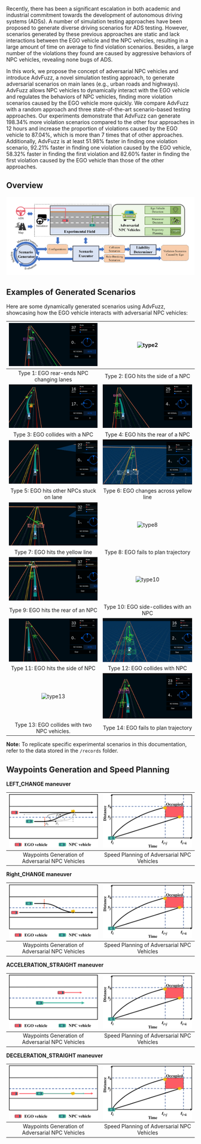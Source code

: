 Recently, there has been a significant escalation in both academic and industrial commitment towards the development of autonomous driving systems (ADSs). A number of simulation testing approaches have been proposed to generate diverse driving scenarios for ADS testing. However, scenarios generated by these previous approaches are static and lack interactions between the EGO vehicle and the NPC vehicles, resulting in a large amount of time on average to find violation scenarios. Besides, a large number of the violations they found are caused by aggressive behaviors of NPC vehicles, revealing none bugs of ADS. 

In this work, we propose the concept of adversarial NPC vehicles and introduce AdvFuzz, a novel simulation testing approach, to generate adversarial scenarios on main lanes (e.g., urban roads and highways). AdvFuzz allows NPC vehicles to dynamically interact with the EGO vehicle and regulates the behaviors of NPC vehicles, finding more violation scenarios caused by the EGO vehicle more quickly. We compare AdvFuzz with a random approach and three state-of-the-art scenario-based testing approaches. Our experiments demonstrate that AdvFuzz can generate 198.34\% more violation scenarios compared to the other four approaches in 12 hours and increase the proportion of violations caused by the EGO vehicle to 87.04\%, which is more than 7 times that of other approaches. Additionally, AdvFuzz is at least 51.98\% faster in finding one violation scenario, 92.21\% faster in finding one violation caused by the EGO vehicle, 58.32\% faster in finding the first violation and 82.60\% faster in finding the first violation caused by the EGO vehicle than those of the other approaches.


<!-- <table>
  <tr>
    <td>
      <img src="img/type1.gif" alt="type1" style="width: 100%;" />
      <p align="center">Type 1: EGO rear-ends NPC changing lanes</p>
    </td>
    <td>
      <img src="img/type2.gif" alt="type2" style="width: 100%;" />
      <p align="center">Type 2: EGO hits the side of a NPC</p>
    </td>
  <tr>
    <tr>
    <td>
      <img src="img/type3.gif" alt="type3" style="width: 100%;" />
      <p align="center">Type 3: EGO collides with a NPC</p>
    </td>
    <td>
      <img src="img/type4.gif" alt="type4" style="width: 100%;" />
      <p align="center">Type 4: EGO hits the rear of a NPC</p>
    </td>
  </tr>
  <tr>
    <td>
      <img src="img/type5.gif" alt="type5" style="width: 100%;" />
      <p align="center">Type 5: EGO hits other NPCs stuck on lane</p>
    </td>
    <td>
      <img src="img/type6.gif" alt="type6" style="width: 100%;" />
      <p align="center">Type 6: EGO changes across yellow line</p>
    </td>
  <tr>
    <tr>
    <td>
      <img src="img/type7.gif" alt="type7" style="width: 100%;" />
      <p align="center">Type 7: EGO hits the yellow line. </p>
    </td>
    <td>
      <img src="img/type8.gif" alt="type8" style="width: 100%;" />
      <p align="center">Type 8: EGO fails to plan trajectory</p>
    </td>
  </tr>
  <tr>
    <td>
      <img src="img/type9.gif" alt="type9" style="width: 100%;" />
      <p align="center">Type 9: EGO hits the rear of an NPC</p>
    </td>
    <td>
      <img src="img/type10.gif" alt="type10" style="width: 100%;" />
      <p align="center">Type 10: EGO side-collides with an NPC</p>
    </td>
  </tr>
  <tr>
    <td>
      <img src="img/type11.gif" alt="type11" style="width: 100%;" />
      <p align="center">Type 11: EGO hits the side of NPC</p>
    </td>
    <td>
      <img src="img/type12.gif" alt="type12" style="width: 100%;" />
      <p align="center">Type 12: EGO collides with NPC</p>
    </td>
  </tr>
  <tr>
    <td>
      <img src="img/type13.gif" alt="type13" style="width: 100%;" />
      <p align="center">Type 13: EGO collides with two NPC vehicles.</p>
    </td>
    <td>
      <img src="img/type14.gif" alt="type14" style="width: 100%;" />
      <p align="center">Type 14: EGO fails to plan trajectory</p>
    </td>
  </tr>
</table>


**Note:** To replicate specific experimental scenarios in this documentation, refer to the data stored in the /records folder.

## Waypoints Generation and Speed Planning

**LEFT_CHANGE maneuver** 

<table>
  <tr>
    <td>
      <img src="img/ST_graph1.png" alt="ST_graph1" style="width: 100%;" />
      <p align="center" style="font-size: 12px;">Waypoints Generation of Adversarial NPC Vehicles</p>
    </td>
    <td>
      <img src="img/ST_graph2.png" alt="ST_graph2" style="width: 100%;" />
      <p align="center" style="font-size: 12px;">Speed Planning of Adversarial NPC Vehicles</p>
    </td>
  </tr>
</table>

**Right_CHANGE maneuver**

<table>
  <tr>
    <td>
      <img src="img/ST_graph4.png" alt="ST_graph4" style="width: 100%;" />
      <p align="center" style="font-size: 12px;">Waypoints Generation of Adversarial NPC Vehicles</p>
    </td>
    <td>
      <img src="img/ST_graph2.png" alt="ST_graph2" style="width: 100%;" />
      <p align="center" style="font-size: 12px;">Speed Planning of Adversarial NPC Vehicles</p>
    </td>
  </tr>
</table>

**ACCELERATION_STRAIGHT maneuver**

<table>
  <tr>
    <td>
      <img src="img/ST_graph6.png" alt="ST_graph5" style="width: 100%;" />
      <p align="center" style="font-size: 12px;">Waypoints Generation of Adversarial NPC Vehicles</p>
    </td>
    <td>
      <img src="img/ST_graph2.png" alt="ST_graph6" style="width: 100%;" />
      <p align="center" style="font-size: 12px;">Speed Planning of Adversarial NPC Vehicles</p>
    </td>
  </tr>
</table>

**DECELERATION_STRAIGHT maneuver**

<table>
  <tr>
    <td>
      <img src="img/ST_graph5.png" alt="ST_graph7" style="width: 100%;" />
      <p align="center" style="font-size: 12px;">Waypoints Generation of Adversarial NPC Vehicles</p>
    </td>
    <td>
      <img src="img/ST_graph2.png" alt="ST_graph8" style="width: 100%;" />
      <p align="center" style="font-size: 12px;">Speed Planning of Adversarial NPC Vehicles</p>
    </td>
  </tr>
</table> -->

## Overview
![Overview Image](/img/Overview_01.png)

## Examples of Generated Scenarios
Here are some dynamically generated scenarios using AdvFuzz, showcasing how the EGO vehicle interacts with adversarial NPC vehicles:

| ![type1](img/type1.gif) | ![type2](img/type2.gif) |
|:------------------------:|:------------------------:|
| Type 1: EGO rear-ends NPC changing lanes | Type 2: EGO hits the side of a NPC |
| ![type3](img/type3.gif) | ![type4](img/type4.gif) |
| Type 3: EGO collides with a NPC | Type 4: EGO hits the rear of a NPC |
| ![type5](img/type5.gif) | ![type6](img/type6.gif) |
| Type 5: EGO hits other NPCs stuck on lane | Type 6: EGO changes across yellow line |
| ![type7](img/type7.gif) | ![type8](img/type8.gif) |
| Type 7: EGO hits the yellow line | Type 8: EGO fails to plan trajectory |
| ![type9](img/type9.gif) | ![type10](img/type10.gif) |
| Type 9: EGO hits the rear of an NPC | Type 10: EGO side-collides with an NPC |
| ![type11](img/type11.gif) | ![type12](img/type12.gif) |
| Type 11: EGO hits the side of NPC | Type 12: EGO collides with NPC |
| ![type13](img/type13.gif) | ![type14](img/type14.gif) |
| Type 13: EGO collides with two NPC vehicles. | Type 14: EGO fails to plan trajectory |

**Note:** To replicate specific experimental scenarios in this documentation, refer to the data stored in the `/records` folder.

## Waypoints Generation and Speed Planning

**LEFT_CHANGE maneuver**

| ![ST_graph1](img/ST_graph1.png) | ![ST_graph2](img/ST_graph2.png) |
|:-------------------------------:|:-------------------------------:|
| Waypoints Generation of Adversarial NPC Vehicles | Speed Planning of Adversarial NPC Vehicles |

**Right_CHANGE maneuver**

| ![ST_graph4](img/ST_graph4.png) | ![ST_graph2](img/ST_graph2.png) |
|:-------------------------------:|:-------------------------------:|
| Waypoints Generation of Adversarial NPC Vehicles | Speed Planning of Adversarial NPC Vehicles |

**ACCELERATION_STRAIGHT maneuver**

| ![ST_graph6](img/ST_graph6.png) | ![ST_graph2](img/ST_graph2.png) |
|:-------------------------------:|:-------------------------------:|
| Waypoints Generation of Adversarial NPC Vehicles | Speed Planning of Adversarial NPC Vehicles |

**DECELERATION_STRAIGHT maneuver**

| ![ST_graph5](img/ST_graph5.png) | ![ST_graph2](img/ST_graph2.png) |
|:-------------------------------:|:-------------------------------:|
| Waypoints Generation of Adversarial NPC Vehicles | Speed Planning of Adversarial NPC Vehicles |
